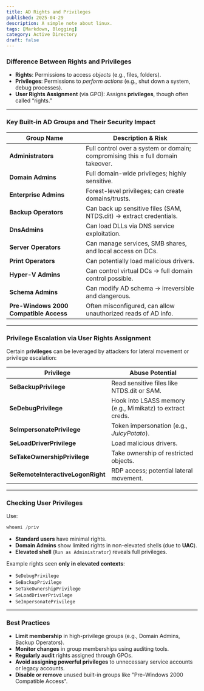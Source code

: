 ```yaml
---
title: AD Rights and Privileges
published: 2025-04-29
description: A simple note about linux.
tags: [Markdown, Blogging]
category: Active Directory
draft: false
---
```


### **Difference Between Rights and Privileges**

- **Rights**: Permissions to access *objects* (e.g., files, folders).
- **Privileges**: Permissions to *perform actions* (e.g., shut down a system, debug processes).
- **User Rights Assignment** (via GPO): Assigns **privileges**, though often called “rights.”

---

### **Key Built-in AD Groups and Their Security Impact**

| Group Name              | Description & Risk                                                                 |
|------------------------|-------------------------------------------------------------------------------------|
| **Administrators**      | Full control over a system or domain; compromising this = full domain takeover.   |
| **Domain Admins**       | Full domain-wide privileges; highly sensitive.                                    |
| **Enterprise Admins**   | Forest-level privileges; can create domains/trusts.                               |
| **Backup Operators**    | Can back up sensitive files (SAM, NTDS.dit) → extract credentials.                |
| **DnsAdmins**           | Can load DLLs via DNS service exploitation.                                       |
| **Server Operators**    | Can manage services, SMB shares, and local access on DCs.                         |
| **Print Operators**     | Can potentially load malicious drivers.                                           |
| **Hyper-V Admins**      | Can control virtual DCs → full domain control possible.                           |
| **Schema Admins**       | Can modify AD schema → irreversible and dangerous.                               |
| **Pre-Windows 2000 Compatible Access** | Often misconfigured, can allow unauthorized reads of AD info.      |

---

### **Privilege Escalation via User Rights Assignment**

Certain **privileges** can be leveraged by attackers for lateral movement or privilege escalation:

| Privilege | Abuse Potential |
|-----------|-----------------|
| **SeBackupPrivilege** | Read sensitive files like NTDS.dit or SAM. |
| **SeDebugPrivilege** | Hook into LSASS memory (e.g., Mimikatz) to extract creds. |
| **SeImpersonatePrivilege** | Token impersonation (e.g., *JuicyPotato*). |
| **SeLoadDriverPrivilege** | Load malicious drivers. |
| **SeTakeOwnershipPrivilege** | Take ownership of restricted objects. |
| **SeRemoteInteractiveLogonRight** | RDP access; potential lateral movement. |

---

### **Checking User Privileges**

Use:

```powershell
whoami /priv
```

- **Standard users** have minimal rights.
- **Domain Admins** show limited rights in non-elevated shells (due to **UAC**).
- **Elevated shell** (`Run as Administrator`) reveals full privileges.

Example rights seen **only in elevated contexts**:
- `SeDebugPrivilege`
- `SeBackupPrivilege`
- `SeTakeOwnershipPrivilege`
- `SeLoadDriverPrivilege`
- `SeImpersonatePrivilege`

---

### **Best Practices**

- **Limit membership** in high-privilege groups (e.g., Domain Admins, Backup Operators).
- **Monitor changes** in group memberships using auditing tools.
- **Regularly audit** rights assigned through GPOs.
- **Avoid assigning powerful privileges** to unnecessary service accounts or legacy accounts.
- **Disable or remove** unused built-in groups like "Pre–Windows 2000 Compatible Access".

